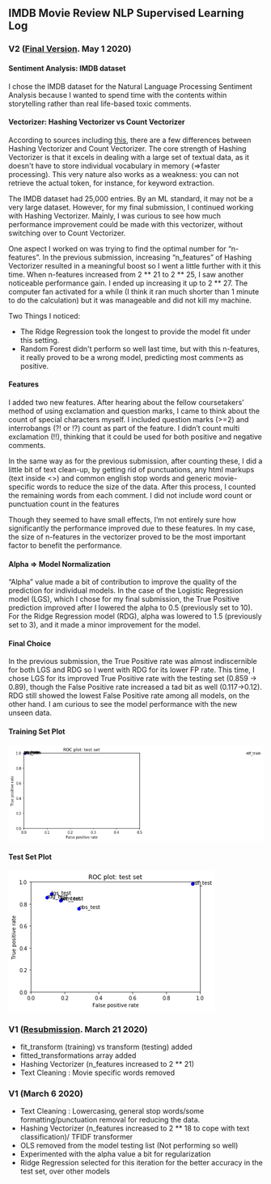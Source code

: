 ## IMDB Movie Review NLP Supervised Learning Log

### V2 ([Final Version](moviereviews_Inhye_RESUBMISSION_v1.ipynb). May 1 2020)

#### Sentiment Analysis: IMDB dataset
I chose the IMDB dataset for the Natural Language Processing Sentiment Analysis because I wanted to spend time with the contents within storytelling rather than real life-based toxic comments.  

####  Vectorizer: Hashing Vectorizer vs Count Vectorizer
According to sources including [this](https://kavita-ganesan.com/hashingvectorizer-vs-countvectorizer/#.XquCxhNKh26), there are a few differences between Hashing Vectorizer and Count Vectorizer.  The core strength of Hashing Vectorizer is that it excels in dealing with a large set of textual data, as it doesn't have to store individual vocabulary in memory (=>faster processing). This very nature also works as a weakness: you can not retrieve the actual token, for instance, for keyword extraction. 

The IMDB dataset had 25,000 entries. By an ML standard, it may not be a very large dataset. However, for my final submission, I continued working with Hashing Vectorizer. Mainly, I was curious to see how much performance improvement could be made with this vectorizer, without switching over to Count Vectorizer.

One aspect I worked on was trying to find the optimal number for “n-features”. In the previous submission, increasing  “n_features” of Hashing Vectorizer resulted in a meaningful boost so I went a little further with it this time. When n-features increased from 2 ** 21 to 2 ** 25, I saw another noticeable performance gain. I ended up increasing it up to  2 ** 27. The computer fan activated for a while (I think it ran much shorter than 1 minute to do the calculation) but it was manageable and did not kill my machine.

Two Things I noticed:
* The Ridge Regression took the longest to provide the model fit under this setting. 
* Random Forest didn't perform so well last time, but with this n-features, it really proved to be a wrong model, predicting most comments as positive. 

#### Features
I added two new features. After hearing about the fellow coursetakers’ method of using exclamation and question marks, I came to think about the count of special characters myself. I included question marks (>=2) and interrobangs (?! or !?) count as part of the feature. I didn’t count multi exclamation (!!), thinking that it could be used for both positive and negative comments. 

In the same way as for the previous submission, after counting these, I did a little bit of text clean-up, by getting rid of punctuations, any html markups (text inside <>) and common english stop words and generic movie-specific words to reduce the size of the data. After this process, I counted the remaining words from each comment. I did not include word count or punctuation count in the features

Though they seemed to have small effects, I’m not entirely sure how significantly the performance improved due to these features. In my case, the size of n-features in the vectorizer proved to be the most important factor to benefit the performance. 

#### Alpha => Model Normalization
“Alpha” value made a bit of contribution to improve the quality of the prediction for individual models. In the case of the  Logistic Regression model (LGS), which I chose for my final submission, the True Positive prediction improved after I lowered the alpha to 0.5 (previously set to 10). For the Ridge Regression model (RDG), alpha was lowered to 1.5 (previously set to 3), and it made a minor improvement for the model. 

#### Final Choice
In the previous submission, the True Positive rate was almost indiscernible for both LGS and RDG so I went with RDG for its lower FP rate. This time, I chose LGS for its improved True Positive rate with the testing set (0.859 -> 0.89), though the False Positive rate increased a tad bit as well (0.117->0.12). RDG still showed the lowest False Positive rate among all models, on the other hand. I am curious to see the model performance with the new unseen data. 

#### Training Set Plot
![Plot](ML1_Fin_TrainingSet.png)

#### Test Set Plot
![Plot](ML1_Fin_TestSet.png)


### V1 ([Resubmission](moviereviews_inhye_submission_v1.ipynb). March 21 2020)
- fit_transform (training) vs transform (testing) added
- fitted_transformations array added
- Hashing Vectorizer (n_features increased to 2 ** 21)
- Text Cleaning : Movie specific words removed

### V1 (March 6 2020)
- Text Cleaning : Lowercasing, general stop words/some formatting/punctuation removal for reducing the data.
- Hashing Vectorizer (n_features increased to 2 ** 18 to cope with text classification)/ TFIDF transformer 
- OLS removed from the model testing list (Not performing so well)
- Experimented with the alpha value a bit for regularization 
- Ridge Regression selected for this iteration for the better accuracy in the test set, over other models 
